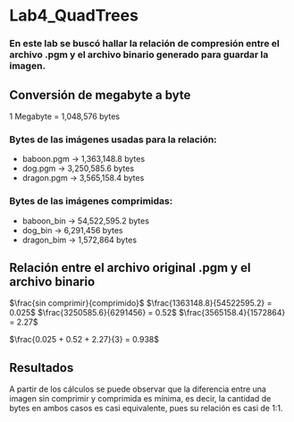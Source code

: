 # Lab4_QuadTrees

### En este lab se buscó hallar la relación de compresión entre el archivo .pgm y el archivo binario generado para guardar la imagen.

## Conversión de megabyte a byte
1 Megabyte = 1,048,576 bytes

### Bytes de las imágenes usadas para la relación:
* baboon.pgm -> 1,363,148.8 bytes
* dog.pgm -> 3,250,585.6 bytes
* dragon.pgm -> 3,565,158.4 bytes

### Bytes de las imágenes comprimidas:
* baboon_bin -> 54,522,595.2 bytes
* dog_bin -> 6,291,456 bytes
* dragon_bim -> 1,572,864 bytes

## Relación entre el archivo original .pgm y el archivo binario
$\frac{sin comprimir}{comprimido}$
$\frac{1363148.8}{54522595.2} = 0.025$
$\frac{3250585.6}{6291456} = 0.52$
$\frac{3565158.4}{1572864} = 2.27$

$\frac{0.025 + 0.52 + 2.27}{3} = 0.938$

## Resultados
A partir de los cálculos se puede observar que la diferencia entre una imagen sin comprimir y comprimida es mínima, es decir, la cantidad de bytes en ambos casos es casi equivalente, pues su relación es casi de 1:1.